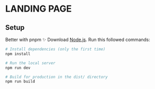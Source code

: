 # LANDING PAGE

## Setup
Better with pnpm ✨
Download [Node.js](https://nodejs.org/en/download/).
Run this followed commands:

``` bash
# Install dependencies (only the first time)
npm install

# Run the local server
npm run dev

# Build for production in the dist/ directory
npm run build
```
